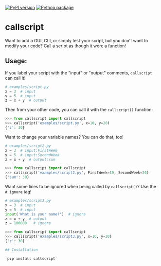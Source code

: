 [![PyPI version](https://badge.fury.io/py/callscript.svg)](https://badge.fury.io/py/callscript)
[![Python package](https://github.com/nickdelgrosso/callscript/actions/workflows/python-package.yml/badge.svg)](https://github.com/nickdelgrosso/callscript/actions/workflows/python-package.yml)

# callscript

Want to add a GUI, CLI, or simply test your script, but you don't want to modify your code?  Call a script as though it were a function!  

## Usage:

If you label your script with the "input" or "output" comments, `callscript` can call it!


```python
# examples/script.py
x = 3  # input
y = 5  # input
z = x + y  # output
```

Then from your other code, you can call it with the `callscript()` function:

```python
>>> from callscript import callscript
>>> callscript('examples/script.py', x=10, y=20)
{'z': 30}

```

Want to change your variable names? You can do that, too!

```python
# examples/script2.py
x = 3  # input:FirstWeek
y = 5  # input:SecondWeek
z = x + y  # output:sum
```

```python
>>> from callscript import callscript
>>> callscript('examples/script2.py', FirstWeek=10, SecondWeek=20)
{'sum': 30}

```

Want some lines to be ignored when being called by `callscript()`?  Use the `# ignore` tag!

```python
# examples/script3.py
x = 3  # input
y = 5  # input
input('What is your name?')  # ignore
z = x + y  # output
z = 100000   # ignore
```

```python
>>> from callscript import callscript
>>> callscript('examples/script3.py', x=10, y=20)
{'z': 30}

## Installation

`pip install callscript`



